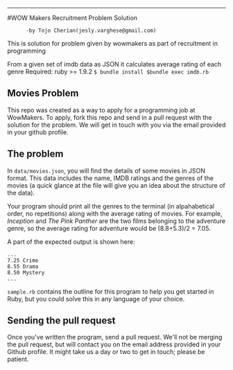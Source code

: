 ----------------------------------------
#WOW Makers Recruitment Problem Solution

          -by Tojo Cherian(jesly.varghese@gmail.com)

This is solution for problem given by wowmakers as part of recruitment in programming

From a given set of imdb data as JSON it calculates average rating of each genre
Required: ruby >= 1.9.2
`$ bundle install
$bundle exec imdb.rb`

## Movies Problem

This repo was created as a way to apply for a programming job at WowMakers. To
apply, fork this repo and send in a pull request with the solution for the
problem. We will get in touch with you via the email provided in your github 
profile.

## The problem

In `data/movies.json`, you will find the details of some movies in JSON format.
This data includes the name, IMDB ratings and the genres of the movies (a quick
glance at the file will give you an idea about the structure of the data).

Your program should print all the genres to the terminal (in alpahabetical 
order, no repetitions) along with the average rating of movies. For example,
_Inception_ and _The Pink Panther_ are the two films belonging to the adventure
genre, so the average rating for adventure would be (8.8+5.3)/2 = 7.05.

A part of the expected output is shown here:

    ...
    7.25 Crime
    8.55 Drama
    8.50 Mystery
    ...

`sample.rb` contains the outline for this program to help you get started in
Ruby, but you could solve this in any language of your choice.

## Sending the pull request

Once you've written the program, send a pull request. We'll not be merging the
pull request, but will contact you on the email address provided in your Github
profile. It might take us a day or two to get in touch; please be patient.
